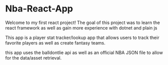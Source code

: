 # Nba-React-App

Welcome to my first react project! The goal of this project was to learn the react framework as well as gain more experience with dotnet and plain js

This app is a player stat tracker/lookup app that allows users to track their favorite players as well as create fantasy teams. 

this app uses the balldontlie api as well as an official NBA JSON file to allow for the data/asset retrieval.
